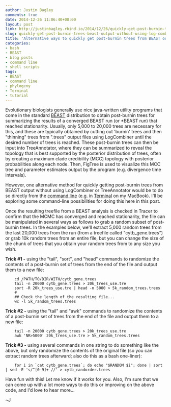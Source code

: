 ```yaml
---
author: Justin Bagley
comments: true
date: 2014-12-26 11:06:40+00:00
layout: post
link: http://justinbagley.rbind.io/2014/12/26/quickly-get-post-burnin-trees-beast-output-without-using-log-combiner-tree-annotator/
slug: quickly-get-post-burnin-trees-beast-output-without-using-log-combiner-tree-annotator
title: 'Alternative ways to quickly get post-burnin trees from BEAST output from the command line'
categories:
- bash
- BEAST
- blog posts
- command line
- shell scripts
tags:
- BEAST
- command line
- phylogeny
- Terminal
- tutorial
---
```


Evolutionary biologists generally use nice java-written utility programs that come in the standard [BEAST](http://www.beast2.org) distribution to obtain post-burnin trees for summarizing the results of a converged BEAST run (or \*BEAST run) that reached stationarity.  Usually, only 5,000 to 20,000 trees are necessary for this, and these are typically obtained by cutting out 'burnin' trees and then "thinning" trees from ".trees" output files using LogCombiner until the desired number of trees is reached.  These post-burnin trees can then be input into TreeAnnotator, where they can be summarized to reveal the topology that is best supported by the posterior distribution of trees, often by creating a maximum clade credibility (MCC) topology with posterior probabilities along each node.  Then, FigTree is used to visualize this MCC tree and parameter estimates output by the program (e.g. divergence time intervals).

However, one alternative method for quickly getting post-burnin trees from BEAST output without using LogCombiner or TreeAnnotator would be to do so directly from the [command line](http://en.wikipedia.org/wiki/Command-line_interface) (e.g. in [Terminal](http://guides.macrumors.com/Terminal) on my MacBook).  I'll be exploring some command-line possibilities for doing this here in this post.

Once the resulting treefile from a BEAST analysis is checked in Tracer to confirm that the MCMC has converged and reached stationarity, the file can be manipulated in several ways as follows to grab a random subset of post-burnin trees.  In the examples below, we'll extract 5,000 random trees from the last 20,000 trees from the run (from a treefile called "cytb_gene.trees") or grab 10k random trees from an entire file, but you can change the size of the chunk of trees that you obtain your random trees from to any size you wish.

**Trick #1 -** using the "tail", "sort", and "head" commands to randomize the contents of a post-burnin set of trees from the end of the file and output them to a new file:

```
    cd /PATH/TO/DIR/WITH/cytb_gene.trees
    tail -n 20000 cytb_gene.trees > 20k_trees_use.tre
    sort -R 20k_trees_use.tre | head -n 5000 > 5k_random_trees.trees
    #
    ## Check the length of the resulting file...
    wc -l 5k_random_trees.trees
```

**Trick #2 -** using the "tail" and "awk" commands to randomize the contents of a post-burnin set of trees from the end of the file and output them to a new file:

```
    tail -n 20000 cytb_gene.trees > 20k_trees_use.tre
    awk 'NR>5000' 20k_trees_use.tre > 5k_random_trees.trees
```


**Trick #3 -** using several commands in one string to do something like the above, but only randomize the contents of the original file (so you can extract random trees afterward; also do this as a bash one-liner):

```
    for i in `cat cytb_gene.trees`; do echo "$RANDOM $i"; done | sort | sed -E 's/^[0-9]+ //' > cytb_randorder.trees
```


Have fun with this!  Let me know if it works for you.  Also, I'm sure that we can come up with a lot more ways to do this or improving on the above code, and I'd love to hear more...

~J
